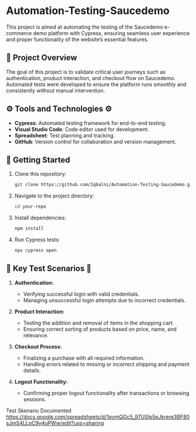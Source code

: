 # Automation-Testing-Saucedemo

This project is aimed at automating the testing of the Saucedemo e-commerce demo platform with Cypress, ensuring seamless user experience and proper functionality of the website’s essential features.

## 📝 Project Overview 

The goal of this project is to validate critical user journeys such as authentication, product interaction, and checkout flow on Saucedemo. Automated tests were developed to ensure the platform runs smoothly and consistently without manual intervention.

## ⚙️ Tools and Technologies ⚙️

- **Cypress**: Automated testing framework for end-to-end testing.
- **Visual Studio Code**: Code editor used for development.
- **Spreadsheet**: Test planning and tracking.
- **GitHub**: Version control for collaboration and version management.
  
## 🚀 Getting Started

1. Clone this repository:
   ```sh
   git clone https://github.com/Iqbalni/Automation-Testing-Saucedemo.git
   ```
2. Navigate to the project directory:
   ```sh
   cd your-repo
   ```
3. Install dependencies:
   ```sh
   npm install
   ```
4. Run Cypress tests:
   ```sh
   npx cypress open
   ```
## 🔑 Key Test Scenarios 🔬

1. **Authentication:**
   - Verifying successful login with valid credentials.
   - Managing unsuccessful login attempts due to incorrect credentials.

2. **Product Interaction:**
   - Testing the addition and removal of items in the shopping cart.
   - Ensuring correct sorting of products based on price, name, and relevance.

3. **Checkout Process:**
   - Finalizing a purchase with all required information.
   - Handling errors related to missing or incorrect shipping and payment details.

4. **Logout Functionality:**
   - Confirming proper logout functionality after transactions or browsing sessions.

Test Skenario Documented
https://docs.google.com/spreadsheets/d/1qymQGc5_97USIp5eJkrere3BF80sJmS4LLpC9y4uPWw/edit?usp=sharing
